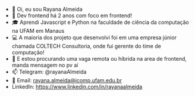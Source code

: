 - 👋 Oi, eu sou Rayana Almeida
- 👀 Dev frontend há 2 anos com foco em frontend!
- 🎓 Aprendi Javascript e Python na faculdade de ciência da computação na UFAM em Manaus
- 💻 A maioria dos projeto que desenvolvi foi em uma empresa júnior chamada COLTECH Consultoria, onde fui gerente do time de computação!
- 🎯 E estou procurando uma vaga remota ou híbrida na area de frontend, manda mensagem no pv aí
- 📫 Telegram: @rayanaAlmeida
- 📧 Email: rayana.almeida@icomp.ufam.edu.br
- LinkedIn: https://www.linkedin.com/in/rayanaalmeida

<!---
Rannya7x/Rannya7x is a ✨ special ✨ repository because its `README.md` (this file) appears on your GitHub profile.
You can click the Preview link to take a look at your changes.
--->
